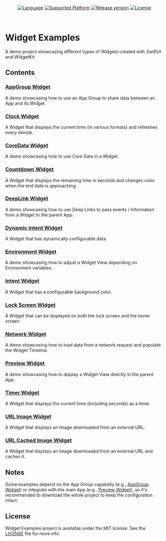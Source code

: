 <p align="center">
  <a href="https://github.com/pawello2222/WidgetExamples"><img src="https://img.shields.io/badge/language-swift-orange.svg" alt="Language"></a>
  <a href="https://github.com/pawello2222/WidgetExamples"><img src="https://img.shields.io/badge/platform-iOS-lightgrey" alt="Supported Platform"></a>
  <a href="https://github.com/pawello2222/WidgetExamples/releases"><img src="https://img.shields.io/github/v/release/pawello2222/WidgetExamples" alt="Release version"></a>
  <a href="https://github.com/pawello2222/WidgetExamples/blob/main/LICENSE"><img src="https://img.shields.io/github/license/pawello2222/WidgetExamples" alt="License"></a>
</p>
<br>

# Widget Examples

A demo project showcasing different types of Widgets created with SwiftUI and WidgetKit.

## Contents

### [AppGroup Widget](https://github.com/pawello2222/WidgetExamples/tree/main/WidgetExtension/AppGroupWidget)

A demo showcasing how to use an App Group to share data between an App and its Widget.

### [Clock Widget](https://github.com/pawello2222/WidgetExamples/tree/main/WidgetExtension/ClockWidget)

A Widget that displays the current time (in various formats) and refreshes every minute.

### [CoreData Widget](https://github.com/pawello2222/WidgetExamples/tree/main/WidgetExtension/CoreDataWidget)

A demo showcasing how to use Core Data in a Widget.

### [Countdown Widget](https://github.com/pawello2222/WidgetExamples/tree/main/WidgetExtension/CountdownWidget)

A Widget that displays the remaining time in seconds and changes color when the end date is approaching.

### [DeepLink Widget](https://github.com/pawello2222/WidgetExamples/tree/main/WidgetExtension/DeepLinkWidget)

A demo showcasing how to use Deep Links to pass events / information from a Widget to the parent App.

### [Dynamic Intent Widget](https://github.com/pawello2222/WidgetExamples/tree/main/WidgetExtension/DynamicIntentWidget)

A Widget that has dynamically configurable data.

### [Environment Widget](https://github.com/pawello2222/WidgetExamples/tree/main/WidgetExtension/EnvironmentWidget)

A demo showcasing how to adjust a Widget View depending on Environment variables.

### [Intent Widget](https://github.com/pawello2222/WidgetExamples/tree/main/WidgetExtension/IntentWidget)

A Widget that has a configurable background color.

### [Lock Screen Widget](https://github.com/pawello2222/WidgetExamples/tree/main/WidgetExtension/LockScreenWidget)

A Widget that can be displayed on both the lock screen and the home screen.

### [Network Widget](https://github.com/pawello2222/WidgetExamples/tree/main/WidgetExtension/NetworkWidget)

A demo showcasing how to load data from a network request and populate the Widget Timeline.

### [Preview Widget](https://github.com/pawello2222/WidgetExamples/tree/main/WidgetExtension/PreviewWidget)

A demo showcasing how to display a Widget View directly in the parent App.

### [Timer Widget](https://github.com/pawello2222/WidgetExamples/tree/main/WidgetExtension/TimerWidget)

A Widget that displays the current time (including seconds) as a timer.

### [URL Image Widget](https://github.com/pawello2222/WidgetExamples/tree/main/WidgetExtension/URLImageWidget)

A Widget that displays an Image downloaded from an external URL.

### [URL Cached Image Widget](https://github.com/pawello2222/WidgetExamples/tree/main/WidgetExtension/URLCachedImageWidget)

A Widget that displays an Image downloaded from an external URL and caches it.

## Notes

Some examples depend on the App Group capability (e.g., [AppGroup Widget](https://github.com/pawello2222/WidgetExamples/tree/main/WidgetExtension/AppGroupWidget)) or integrate with the main App (e.g., [Preview Widget](https://github.com/pawello2222/WidgetExamples/tree/main/WidgetExtension/PreviewWidget)), so it's recommended to download the whole project to keep the configuration intact.

## License

Widget Examples project is available under the MIT license. See the [LICENSE](https://github.com/pawello2222/WidgetExamples/blob/main/LICENSE) file for more info.
